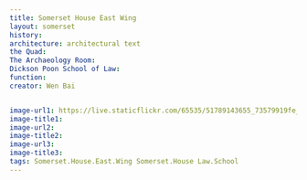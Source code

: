```yaml
---
title: Somerset House East Wing
layout: somerset
history: 
architecture: architectural text
the Quad: 
The Archaeology Room:
Dickson Poon School of Law: 
function: 
creator: Wen Bai


image-url1: https://live.staticflickr.com/65535/51789143655_73579919fe_h.jpg
image-title1:
image-url2:
image-title2:
image-url3:
image-title3:
tags: Somerset.House.East.Wing Somerset.House Law.School
---
```



